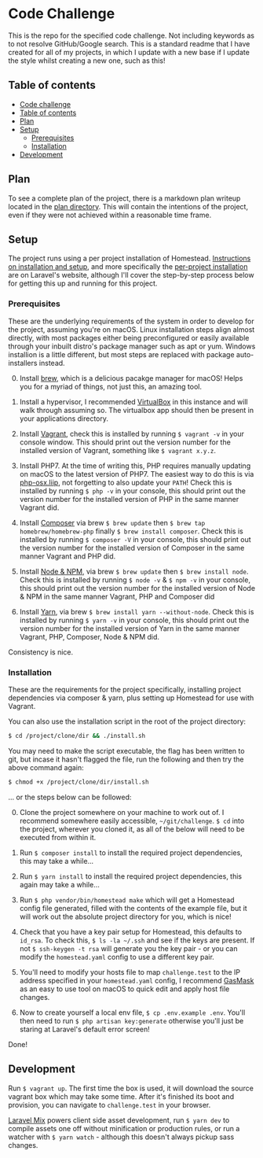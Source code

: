 # Code Challenge
This is the repo for the specified code challenge. Not including keywords as to not resolve GitHub/Google search. This is a standard readme that I have created for all of my projects, in which I update with a new base if I update the style whilst creating a new one, such as this!

## Table of contents
* [Code challenge](#codechallenge)
* [Table of contents](#table-of-contents)
* [Plan](#plan)
* [Setup](#setup)
  * [Prerequisites](#prerequisites)
  * [Installation](#installation)
* [Development](#development)

## Plan
To see a complete plan of the project, there is a markdown plan writeup located in the [plan directory](/plan/PLAN.md). This will contain the intentions of the project, even if they were not achieved within a reasonable time frame.

## Setup
The project runs using a per project installation of Homestead. [Instructions on installation and setup](https://laravel.com/docs/5.8/homestead), and more specifically the [per-project installation](https://laravel.com/docs/5.8/homestead#per-project-installation) are on Laravel's website, although I'll cover the step-by-step process below for getting this up and running for this project.

### Prerequisites
These are the underlying requirements of the system in order to develop for the project, assuming you're on macOS. Linux installation steps align almost directly, with most packages either being preconfigured or easily available through your inbuilt distro's package manager such as apt or yum. Windows installion is a little different, but most steps are replaced with package auto-installers instead.

0. Install [brew](https://brew.sh), which is a delicious pacakge manager for macOS! Helps you for a myriad of things, not just this, an amazing tool.

1. Install a hypervisor, I recommended [VirtualBox](https://www.virtualbox.org/wiki/Downloads) in this instance and will walk through assuming so. The virtualbox app should then be present in your applications directory.

2. Install [Vagrant](https://www.vagrantup.com/downloads.html), check this is installed by running `$ vagrant -v` in your console window. This should print out the version number for the installed version of Vagrant, something like `$ vagrant x.y.z`.

3. Install PHP7. At the time of writing this, PHP requires manually updating on macOS to the latest version of PHP7. The easiest way to do this is via [php-osx.liip](https://php-osx.liip.ch/#install), not forgetting to also update your `PATH`! Check this is installed by running `$ php -v` in your console, this should print out the version number for the installed version of PHP in the same manner Vagrant did.

4. Install [Composer](https://getcomposer.org/) via brew `$ brew update` then `$ brew tap homebrew/homebrew-php` finally `$ brew install composer`. Check this is installed by running `$ composer -V` in your console, this should print out the version number for the installed version of Composer in the same manner Vagrant and PHP did.

5. Install [Node & NPM](https://nodejs.org/en/download/), via brew `$ brew update` then `$ brew install node`. Check this is installed by running `$ node -v` & `$ npm -v` in your console, this should print out the version number for the installed version of Node & NPM in the same manner Vagrant, PHP and Composer did

6. Install [Yarn](https://yarnpkg.com/en/), via brew `$ brew install yarn --without-node`. Check this is installed by running `$ yarn -v` in your console, this should print out the version number for the installed version of Yarn in the same manner Vagrant, PHP, Composer, Node & NPM did.

Consistency is nice.

### Installation
These are the requirements for the project specifically, installing project dependencies via composer & yarn, plus setting up Homestead for use with Vagrant.

You can also use the installation script in the root of the project directory:

```bash
$ cd /project/clone/dir && ./install.sh
```

You may need to make the script executable, the flag has been written to git, but incase it hasn't flagged the file, run the following and then try the above command again:

```bash
$ chmod +x /project/clone/dir/install.sh
```

... or the steps below can be followed:

0. Clone the project somewhere on your machine to work out of. I recommend somewhere easily accessible, `~/git/challenge`. `$ cd` into the project, wherever you cloned it, as all of the below will need to be executed from within it.

1. Run `$ composer install` to install the required project dependencies, this may take a while...

2. Run `$ yarn install` to install the required project dependencies, this again may take a while...

3. Run `$ php vendor/bin/homestead make` which will get a Homestead config file generated, filled with the contents of the example file, but it will work out the absolute project directory for you, which is nice!

4. Check that you have a key pair setup for Homestead, this defaults to `id_rsa`. To check this, `$ ls -la ~/.ssh` and see if the keys are present. If not `$ ssh-keygen -t rsa` will generate you the key pair - or you can modify the `homestead.yaml` config to use a different key pair.

5. You'll need to modify your hosts file to map `challenge.test` to the IP address specified in your `homestead.yaml` config, I recommend [GasMask](https://github.com/2ndalpha/gasmask) as an easy to use tool on macOS to quick edit and apply host file changes.

6. Now to create yourself a local env file, `$ cp .env.example .env`. You'll then need to run `$ php artisan key:generate` otherwise you'll just be staring at Laravel's default error screen!

Done!

## Development

Run `$ vagrant up`. The first time the box is used, it will download the source vagrant box which may take some time. After it's finished its boot and provision, you can navigate to `challenge.test` in your browser.

[Laravel Mix](https://laravel.com/docs/5.8/mix) powers client side asset development, run `$ yarn dev` to compile assets one off without minification or production rules, or run a watcher with `$ yarn watch` - although this doesn't always pickup sass changes.
